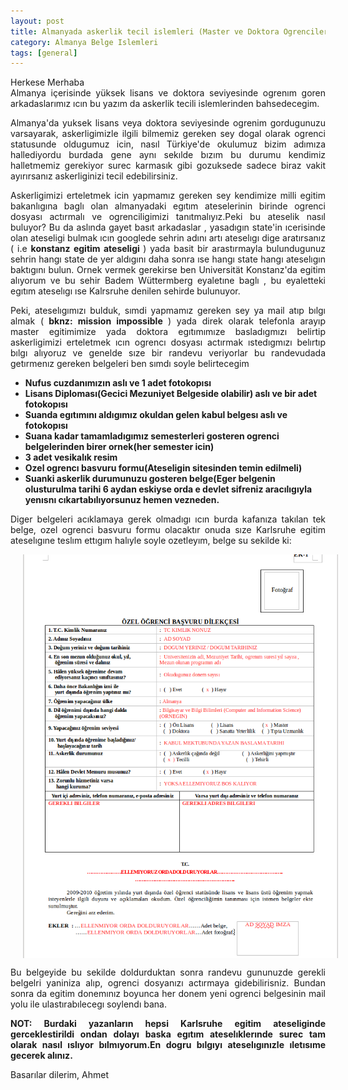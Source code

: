 ```yaml
---
layout: post
title: Almanyada askerlik tecil islemleri (Master ve Doktora Ogrencileri)
category: Almanya Belge Islemleri
tags: [general]
---
```


<p style="text-align:justify"> Herkese Merhaba <br>
    Almanya içerisinde yüksek lisans ve doktora seviyesinde ogrenım goren arkadaslarımız ıcın bu yazım da askerlik tecili islemlerinden bahsedecegim.  </p>
    
<p style="text-align:justify"> Almanya'da yuksek lisans veya doktora seviyesinde ogrenim gordugunuzu varsayarak, askerligimizle ilgili bilmemiz gereken sey dogal olarak ogrenci statusunde oldugumuz icin, nasıl Türkiye'de okulumuz bizim adımıza hallediyordu burdada gene aynı sekılde bızım bu durumu kendimiz halletmemiz gerekiyor surec karmasık gibi gozuksede sadece biraz vakit ayırırsanız askerliginizi tecil edebilirsiniz.</p>

<p style="text-align:justify"> Askerligimizi erteletmek icin yapmamız gereken sey kendimize milli egitim bakanlıgına baglı olan almanyadaki egıtım ateselerinin birinde ogrenci dosyası actırmalı ve ogrenciligimizi tanıtmalıyız.Peki bu ateselik nasıl buluyor? Bu da aslında gayet basıt arkadaslar , yasadıgın state'in ıcerisinde olan ateseligi bulmak ıcın googlede sehrin adını artı ateselıgı dige aratırsanız ( i.e <b>konstanz egitim ateseligi </b> ) yada basit bir arastırmayla bulundugunuz sehrin hangı state de yer aldıgını daha sonra ıse hangı state hangı ateselıgın baktıgını bulun. Ornek vermek gerekirse ben Universität Konstanz'da egitim alıyorum ve bu sehir Badem Wüttermberg eyaletıne baglı , bu eyaletteki egıtım ateselıgı ıse Kalrsruhe denilen sehirde bulunuyor. </p>

<p style="text-align:justify"> Peki, ateselıgımızı bulduk, sımdi yapmamız gereken sey ya mail atıp bılgı almak (<b> bknz: mission impossible </b> ) yada direk olarak telefonla arayıp master egitimimize yada doktora egıtımımıze basladıgmızı belirtip askerligimizi erteletmek ıcın ogrencı dosyası actırmak ıstedıgmızı belırtıp bılgı alıyoruz ve genelde sıze bir randevu veriyorlar bu randevudada getırmenız gereken belgeleri ben sımdı soyle belirtecegim
     <b> <ul>
             <li>Nufus cuzdanımızın aslı ve 1 adet fotokopısı</li>
           <li>Lisans Diploması(Gecici Mezuniyet Belgeside olabilir) aslı ve bir adet fotokopısı</li>
           <li>Suanda egıtımını aldıgımız okuldan gelen kabul belgesı aslı ve fotokopısı</li>
           <li>Suana kadar tamamladıgımız semesterleri gosteren ogrenci belgelerinden birer ornek(her semester icin)</li>
           <li>3 adet vesikalık resim</li>
           <li>Ozel ogrencı basvuru formu(Ateseligin sitesinden temin edilmeli)</li>
            <li>Suanki askerlik durumunuzu gosteren belge(Eger belgenin olusturulma tarihi 6 aydan eskiyse orda e devlet sifreniz aracılıgıyla yenısnı cıkartabılıyorsunuz hemen vezneden.</li>
         </ul>
     </b>
  </p>
  
  
<p style="text-align:justify"> Diger belgeleri acıklamaya gerek olmadıgı ıcın burda kafanıza takılan tek belge, ozel ogrenci basvuru formu olacaktır onuda sıze Karlsruhe egitim ateselıgıne teslım ettıgım halıyle soyle ozetleyım, belge su sekilde ki: <br></p>

<p>
<img style="max-width: 100%;" align="center" hspace="20" src="/images/AskerlikResimler/sa/ozelogrenci.png" alt="ozel ogrenci belgesi" height="auto">
  
</p>


<p style="text-align:justify"> Bu belgeyide bu sekilde doldurduktan sonra randevu gununuzde gerekli belgelri yaniniza alıp, ogrenci dosyanızı actırmaya gidebilirisniz. Bundan sonra da egitim donemınız boyunca her donem yeni ogrenci belgesinin mail yolu ile ulastırabılecegı soylendı bana. </p>


<p style="text-align:justify"> <b>NOT: Burdaki yazanların hepsi Karlsruhe egitim ateseliginde gerceklestirildi ondan dolayı baska egıtım ateselıklerınde surec tam olarak nasıl ıslıyor bılmıyorum.En dogru bılgıyı ateselıgınızle ıletısıme gecerek alınız. </b> </p>
  
  
  <p style="text-align:justify"> Basarılar dilerim, Ahmet</p>


  

 


 


